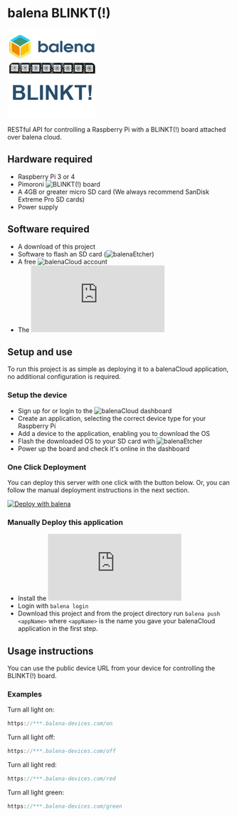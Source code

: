 # balena BLINKT(!)

![balena BLINKT!](logo.png)

RESTful API for controlling a Raspberry Pi with a BLINKT(!) board attached over balena cloud.

## Hardware required

* Raspberry Pi 3 or 4
* Pimoroni ![BLINKT(!) board](https://shop.pimoroni.com/products/blinkt)
* A 4GB or greater micro SD card (We always recommend SanDisk Extreme Pro SD cards)
* Power supply

## Software required

* A download of this project
* Software to flash an SD card (![balenaEtcher](https://balena.io/etcher))
* A free ![balenaCloud](https://balena.io/cloud) account
* The ![balena CLI tools](https://github.com/balena-io/balena-cli/blob/master/INSTALL.md)

## Setup and use

To run this project is as simple as deploying it to a balenaCloud application, no additional configuration is required.

### Setup the device

* Sign up for or login to the ![balenaCloud dashboard](https://dashboard.balena-cloud.com)
* Create an application, selecting the correct device type for your Raspberry Pi
* Add a device to the application, enabling you to download the OS
* Flash the downloaded OS to your SD card with ![balenaEtcher](https://balena.io/etcher)
* Power up the board and check it's online in the dashboard

### One Click Deployment

You can deploy this server with one click with the button below. Or, you can follow the manual deployment instructions in the next section.

[![Deploy with balena](https://balena.io/deploy.svg)](https://dashboard.balena-cloud.com/deploy?repoUrl=https://github.com/cniweb/balena-python-blinkt.git)

### Manually Deploy this application

* Install the ![balena CLI tools](https://github.com/balena-io/balena-cli/blob/master/INSTALL.md)
* Login with `balena login`
* Download this project and from the project directory run `balena push <appName>` where `<appName>` is the name you gave your balenaCloud application in the first step.

## Usage instructions

You can use the public device URL from your device for controlling the BLINKT(!) board.

### Examples

Turn all light on:

```javascript
https://***.balena-devices.com/on
```

Turn all light off:

```javascript
https://***.balena-devices.com/off
```

Turn all light red:

```javascript
https://***.balena-devices.com/red
```

Turn all light green:

```javascript
https://***.balena-devices.com/green
```

